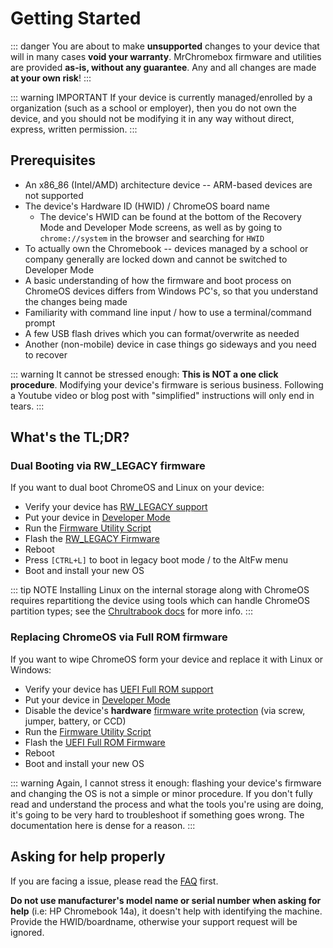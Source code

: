 # Getting Started

::: danger
You are about to make **unsupported** changes to your device that will in many cases **void your warranty**. MrChromebox firmware and utilities are provided **as-is, without any guarantee**.
Any and all changes are made **at your own risk**!
:::

::: warning IMPORTANT
If your device is currently managed/enrolled by a organization (such as a school or employer), then you do not own the device, and you should not be modifying it in any way without direct, express, written permission.
:::

## Prerequisites

* An x86_86 (Intel/AMD) architecture device -- ARM-based devices are not supported
* The device's Hardware ID (HWID) / ChromeOS board name
    * The device's HWID can be found at the bottom of the Recovery Mode and Developer Mode screens, as well as by going to `chrome://system` in the browser and searching for `HWID`
* To actually own the Chromebook -- devices managed by a school or company generally are locked down and cannot be switched to Developer Mode
* A basic understanding of how the firmware and boot process on ChromeOS devices differs from Windows PC's, so that you understand the changes being made
* Familiarity with command line input / how to use a terminal/command prompt
* A few USB flash drives which you can format/overwrite as needed
* Another (non-mobile) device in case things go sideways and you need to recover

::: warning
It cannot be stressed enough: **This is NOT a one click procedure**. Modifying your device's firmware is serious business.
Following a Youtube video or blog post with "simplified" instructions will only end in tears.
:::

## What's the TL;DR?

### Dual Booting via RW_LEGACY firmware

If you want to dual boot ChromeOS and Linux on your device:

* Verify your device has [RW_LEGACY support](/docs/supported-devices.md)
* Put your device in [Developer Mode](/boot-modes/developer.md)
* Run the [Firmware Utility Script](fwscript.md)
* Flash the [RW_LEGACY Firmware](firmware/types.md)
* Reboot
* Press `[CTRL+L]` to boot in legacy boot mode / to the AltFw menu
* Boot and install your new OS

::: tip NOTE
Installing Linux on the internal storage along with ChromeOS requires repartitiong the device using tools which can handle ChromeOS partition types; see the [Chrultrabook docs](https://docs.chrultrabook.com) for more info.
:::

### Replacing ChromeOS via Full ROM firmware

If you want to wipe ChromeOS form your device and replace it with Linux or Windows:

* Verify your device has [UEFI Full ROM support](/docs/supported-devices.md)
* Put your device in [Developer Mode](/docs/boot-modes/developer.md)
* Disable the device's **hardware** [firmware write protection](firmware/wp/index.md)
    (via screw, jumper, battery, or CCD)
* Run the [Firmware Utility Script](fwscript.md)
* Flash the [UEFI Full ROM Firmware](firmware/types.md)
* Reboot
* Boot and install your new OS

::: warning
Again, I cannot stress it enough: flashing your device's firmware and changing the OS is not a simple or minor procedure. If you don't fully read and understand the process and what the tools you're using are doing, it's going to be very hard to troubleshoot if something goes wrong. The documentation here is dense for a reason.
:::

## Asking for help properly

If you are facing a issue, please read the [FAQ](faq.md) first.


**Do not use manufacturer's model name or serial number when asking for help** (i.e: HP Chromebook 14a), it doesn't help with identifying the machine. Provide the HWID/boardname, otherwise your support request will be ignored.

